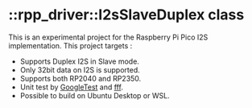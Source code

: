 # ::rpp_driver::I2sSlaveDuplex class
This is an experimental project for the Raspberry Pi Pico I2S implementation. This project targets : 
- Supports Duplex I2S in Slave mode. 
- Only 32bit data on I2S is supported. 
- Supports both RP2040 and RP2350.
- Unit test by [GoogleTest](https://google.github.io/googletest/) and [fff](https://github.com/meekrosoft/fff).
- Possible to build on Ubuntu Desktop or WSL. 
